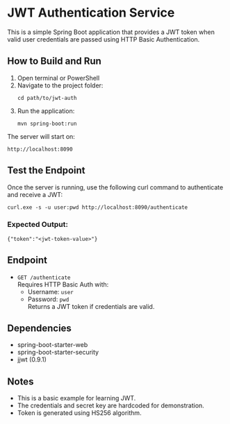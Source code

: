 # JWT Authentication Service

This is a simple Spring Boot application that provides a JWT token when valid user credentials are passed using HTTP Basic Authentication.

## How to Build and Run

1. Open terminal or PowerShell
2. Navigate to the project folder:
   ```
   cd path/to/jwt-auth
   ```
3. Run the application:
   ```
   mvn spring-boot:run
   ```

The server will start on:  
```
http://localhost:8090
```

## Test the Endpoint

Once the server is running, use the following curl command to authenticate and receive a JWT:

```
curl.exe -s -u user:pwd http://localhost:8090/authenticate
```

### Expected Output:
```
{"token":"<jwt-token-value>"}
```

## Endpoint

- `GET /authenticate`  
  Requires HTTP Basic Auth with:
  - Username: `user`
  - Password: `pwd`  
  Returns a JWT token if credentials are valid.

## Dependencies

- spring-boot-starter-web  
- spring-boot-starter-security  
- jjwt (0.9.1)

## Notes

- This is a basic example for learning JWT.
- The credentials and secret key are hardcoded for demonstration.
- Token is generated using HS256 algorithm. 
